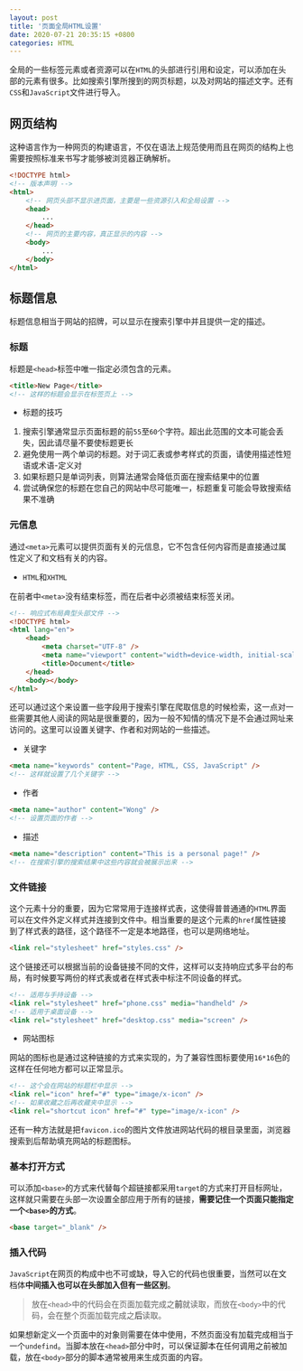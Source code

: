 ```yaml
---
layout: post
title: '页面全局HTML设置'
date: 2020-07-21 20:35:15 +0800
categories: HTML
---
```


全局的一些标签元素或者资源可以在`HTML`的头部进行引用和设定，可以添加在头部的元素有很多。比如搜索引擎所搜到的网页标题，以及对网站的描述文字。还有`CSS`和`JavaScript`文件进行导入。

## 网页结构

这种语言作为一种网页的构建语言，不仅在语法上规范使用而且在网页的结构上也需要按照标准来书写才能够被浏览器正确解析。

```html
<!DOCTYPE html>
<!-- 版本声明 -->
<html>
    <!-- 网页头部不显示进页面，主要是一些资源引入和全局设置 -->
    <head>
        ...
    </head>
    <!-- 网页的主要内容，真正显示的内容 -->
    <body>
        ...
    </body>
</html>
```

## 标题信息

标题信息相当于网站的招牌，可以显示在搜索引擎中并且提供一定的描述。

### 标题

标题是`<head>`标签中唯一指定必须包含的元素。

```html
<title>New Page</title>
<!-- 这样的标题会显示在标签页上 -->
```

-   标题的技巧

1. 搜索引擎通常显示页面标题的前`55`至`60`个字符。超出此范围的文本可能会丢失，因此请尽量不要使标题更长
2. 避免使用一两个单词的标题。对于词汇表或参考样式的页面，请使用描述性短语或术语-定义对
3. 如果标题只是单词列表，则算法通常会降低页面在搜索结果中的位置
4. 尝试确保您的标题在您自己的网站中尽可能唯一，标题重复可能会导致搜索结果不准确

### 元信息

通过`<meta>`元素可以提供页面有关的元信息，它不包含任何内容而是直接通过属性定义了和文档有关的内容。

-   `HTML`和`XHTML`

在前者中`<meta>`没有结束标签，而在后者中必须被结束标签关闭。

```html
<!-- 响应式布局典型头部文件 -->
<!DOCTYPE html>
<html lang="en">
    <head>
        <meta charset="UTF-8" />
        <meta name="viewport" content="width=device-width, initial-scale=1.0" />
        <title>Document</title>
    </head>
    <body></body>
</html>
```

还可以通过这个来设置一些字段用于搜索引擎在爬取信息的时候检索，这一点对一些需要其他人阅读的网站是很重要的，因为一般不知情的情况下是不会通过网址来访问的。这里可以设置关键字、作者和对网站的一些描述。

-   关键字

```html
<meta name="keywords" content="Page, HTML, CSS, JavaScript" />
<!-- 这样就设置了几个关键字 -->
```

-   作者

```html
<meta name="author" content="Wong" />
<!-- 设置页面的作者 -->
```

-   描述

```html
<meta name="description" content="This is a personal page!" />
<!-- 在搜索引擎的搜索结果中这些内容就会被展示出来 -->
```

### 文件链接

这个元素十分的重要，因为它常常用于连接样式表，这使得普普通通的`HTML`界面可以在文件外定义样式并连接到文件中。相当重要的是这个元素的`href`属性链接到了样式表的路径，这个路径不一定是本地路径，也可以是网络地址。

```html
<link rel="stylesheet" href="styles.css" />
```

这个链接还可以根据当前的设备链接不同的文件，这样可以支持响应式多平台的布局，有时候要写两份的样式表或者在样式表中标注不同设备的样式。

```html
<!-- 适用与手持设备 -->
<link rel="stylesheet" href="phone.css" media="handheld" />
<!-- 适用于桌面设备 -->
<link rel="stylesheet" href="desktop.css" media="screen" />
```

-   网站图标

网站的图标也是通过这种链接的方式来实现的，为了兼容性图标要使用`16*16`色的这样在任何地方都可以正常显示。

```html
<!-- 这个会在网站的标题栏中显示 -->
<link rel="icon" href="#" type="image/x-icon" />
<!-- 如果收藏之后再收藏夹中显示 -->
<link rel="shortcut icon" href="#" type="image/x-icon" />
```

还有一种方法就是把`favicon.ico`的图片文件放进网站代码的根目录里面，浏览器搜索到后帮助填充网站的标题图标。

### 基本打开方式

可以添加`<base>`的方式来代替每个超链接都采用`target`的方式来打开目标网址，这样就只需要在头部一次设置全部应用于所有的链接，**需要记住一个页面只能指定一个`<base>`的方式**。

```html
<base target="_blank" />
```

### 插入代码

`JavaScript`在网页的构成中也不可或缺，导入它的代码也很重要，当然可以在文档体**中间插入也可以在头部加入但有一些区别**。

> 放在`<head>`中的代码会在页面加载完成之**前**就读取，而放在`<body>`中的代码，会在整个页面加载完成之**后**读取。

如果想新定义一个页面中的对象则需要在体中使用，不然页面没有加载完成相当于一个`undefind`。当脚本放在`<head>`部分中时，可以保证脚本在任何调用之前被加载，放在`<body>`部分的脚本通常被用来生成页面的内容。
